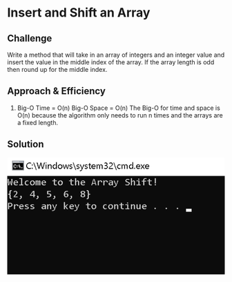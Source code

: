 # Insert and Shift an Array

## Challenge
Write a method that will take in an array of integers and an integer value and insert the value in the middle index of the array.
If the array length is odd then round up for the middle index.

## Approach & Efficiency

1.	Big-O Time = O(n) 
	Big-O Space = O(n)
The Big-O for time and space is O(n) because the algorithm only needs to run n times and the arrays are a fixed length. 

## Solution

![Whiteboard](../../assets/Challenge2.PNG)
